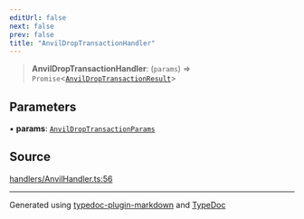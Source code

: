 ```yaml
---
editUrl: false
next: false
prev: false
title: "AnvilDropTransactionHandler"
---
```


> **AnvilDropTransactionHandler**: (`params`) => `Promise`\<[`AnvilDropTransactionResult`](/generated/type-aliases/anvildroptransactionresult/)\>

## Parameters

▪ **params**: [`AnvilDropTransactionParams`](/generated/type-aliases/anvildroptransactionparams/)

## Source

[handlers/AnvilHandler.ts:56](https://github.com/evmts/tevm-monorepo/blob/main/vm/api/src/handlers/AnvilHandler.ts#L56)

***
Generated using [typedoc-plugin-markdown](https://www.npmjs.com/package/typedoc-plugin-markdown) and [TypeDoc](https://typedoc.org/)
